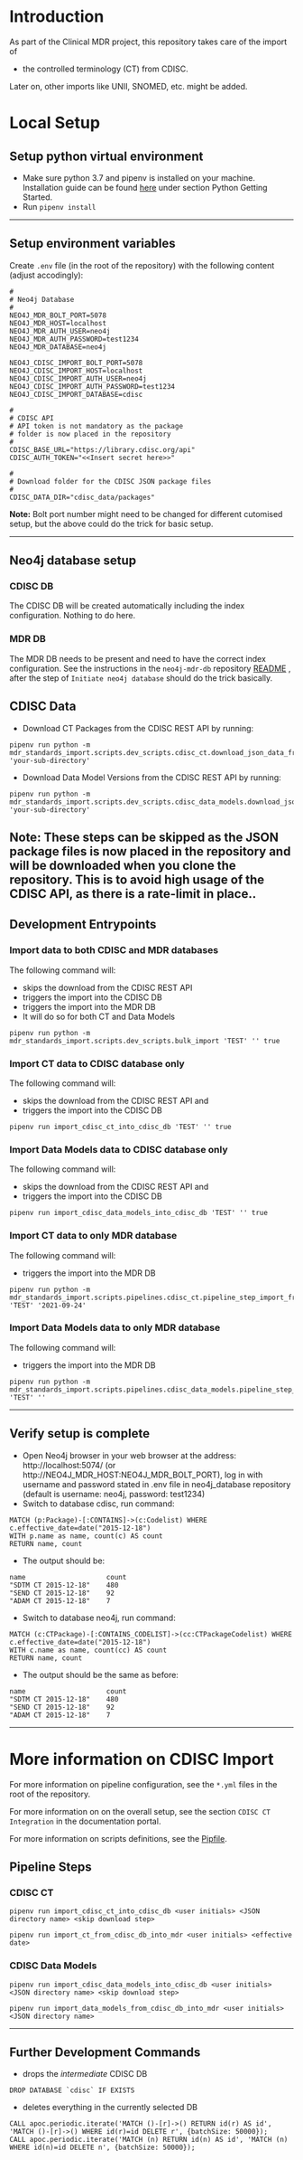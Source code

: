 # Introduction 
As part of the Clinical MDR project, this repository takes care of the import of
* the controlled terminology (CT) from CDISC.

Later on, other imports like UNII, SNOMED, etc. might be added.

# Local Setup

## Setup python virtual environment

* Make sure python 3.7 and pipenv is installed on your machine. Installation guide can be found
 [here](https://dev.azure.com/novonordiskit/Clinical-MDR/_git/neo4j-mdr-db?path=/README.md&version=GBUpdate_README) under section Python Getting Started.
* Run `pipenv install`
---
## Setup environment variables

Create `.env` file (in the root of the repository) with the following content (adjust accodingly):

```
#
# Neo4j Database
#
NEO4J_MDR_BOLT_PORT=5078
NEO4J_MDR_HOST=localhost
NEO4J_MDR_AUTH_USER=neo4j
NEO4J_MDR_AUTH_PASSWORD=test1234
NEO4J_MDR_DATABASE=neo4j

NEO4J_CDISC_IMPORT_BOLT_PORT=5078
NEO4J_CDISC_IMPORT_HOST=localhost
NEO4J_CDISC_IMPORT_AUTH_USER=neo4j
NEO4J_CDISC_IMPORT_AUTH_PASSWORD=test1234
NEO4J_CDISC_IMPORT_DATABASE=cdisc

#
# CDISC API
# API token is not mandatory as the package
# folder is now placed in the repository
#
CDISC_BASE_URL="https://library.cdisc.org/api"
CDISC_AUTH_TOKEN="<<Insert secret here>>"

#
# Download folder for the CDISC JSON package files
#
CDISC_DATA_DIR="cdisc_data/packages"
```

**Note:** Bolt port number might need to be changed for different cutomised setup, but the above could do the trick for basic setup. 

---

## Neo4j database setup

### CDISC DB

The CDISC DB will be created automatically including the index configuration. Nothing to do here.

### MDR DB

The MDR DB needs to be present and need to have the correct index configuration. See the instructions in the `neo4j-mdr-db` repository 
[README](https://dev.azure.com/novonordiskit/Clinical-MDR/_git/neo4j-mdr-db?path=/README.md&_a=preview) 
, after the step of `Initiate neo4j database` should do the trick basically.

## CDISC Data

* Download CT Packages from the CDISC REST API by running:
```shell
pipenv run python -m mdr_standards_import.scripts.dev_scripts.cdisc_ct.download_json_data_from_cdisc_api 'your-sub-directory'
```

* Download Data Model Versions from the CDISC REST API by running:
```shell
pipenv run python -m mdr_standards_import.scripts.dev_scripts.cdisc_data_models.download_json_data_from_cdisc_api 'your-sub-directory'
```

**Note:** These steps can be skipped as the JSON package files is now placed in the repository and will be downloaded when you clone the repository.
This is to avoid high usage of the CDISC API, as there is a rate-limit in place..
---

## Development Entrypoints

### Import data to both CDISC and MDR databases
The following command will:
* skips the download from the CDISC REST API
* triggers the import into the CDISC DB
* triggers the import into the MDR DB
* It will do so for both CT and Data Models

```shell
pipenv run python -m mdr_standards_import.scripts.dev_scripts.bulk_import 'TEST' '' true
```


### Import CT data to CDISC database only

The following command will:
* skips the download from the CDISC REST API and
* triggers the import into the CDISC DB

```shell
pipenv run import_cdisc_ct_into_cdisc_db 'TEST' '' true
```


### Import Data Models data to CDISC database only

The following command will:
* skips the download from the CDISC REST API and
* triggers the import into the CDISC DB

```shell
pipenv run import_cdisc_data_models_into_cdisc_db 'TEST' '' true
```

### Import CT data to only MDR database

The following command will:
* triggers the import into the MDR DB

```shell
pipenv run python -m mdr_standards_import.scripts.pipelines.cdisc_ct.pipeline_step_import_from_cdisc_db_into_mdr 'TEST' '2021-09-24'
```

### Import Data Models data to only MDR database

The following command will:
* triggers the import into the MDR DB

```shell
pipenv run python -m mdr_standards_import.scripts.pipelines.cdisc_data_models.pipeline_step_import_from_cdisc_db_into_mdr 'TEST' ''
```

---

## Verify setup is complete
* Open Neo4j browser in your web browser at the address: http://localhost:5074/ (or http://NEO4J_MDR_HOST:NEO4J_MDR_BOLT_PORT), log in with username and password stated in .env file in neo4j_database repository (default is username: neo4j, password: test1234)
* Switch to database cdisc, run command:
```
MATCH (p:Package)-[:CONTAINS]->(c:Codelist) WHERE c.effective_date=date("2015-12-18")
WITH p.name as name, count(c) AS count
RETURN name, count
```
* The output should be:
```
name	                count
"SDTM CT 2015-12-18"	480
"SEND CT 2015-12-18"	92
"ADAM CT 2015-12-18"	7
```
* Switch to database neo4j, run command:
```
MATCH (c:CTPackage)-[:CONTAINS_CODELIST]->(cc:CTPackageCodelist) WHERE c.effective_date=date("2015-12-18")
WITH c.name as name, count(cc) AS count
RETURN name, count
```
* The output should be the same as before:
```
name	                count
"SDTM CT 2015-12-18"	480
"SEND CT 2015-12-18"	92
"ADAM CT 2015-12-18"	7
```

---

# More information on CDISC Import

For more information on pipeline configuration, see the `*.yml` files in the root of the repository.

For more information on on the overall setup, see the section `CDISC CT Integration` in the documentation portal.

For more information on scripts definitions, see the [Pipfile](./Pipfile).


## Pipeline Steps
### CDISC CT

```shell
pipenv run import_cdisc_ct_into_cdisc_db <user initials> <JSON directory name> <skip download step>
```

```shell
pipenv run import_ct_from_cdisc_db_into_mdr <user initials> <effective date>
```
### CDISC Data Models

```shell
pipenv run import_cdisc_data_models_into_cdisc_db <user initials> <JSON directory name> <skip download step>
```

```shell
pipenv run import_data_models_from_cdisc_db_into_mdr <user initials> <JSON directory name>
```
---

## Further Development Commands

- drops the *intermediate* CDISC DB
```cypher
DROP DATABASE `cdisc` IF EXISTS
```

- deletes everything in the currently selected DB
```cypher
CALL apoc.periodic.iterate('MATCH ()-[r]->() RETURN id(r) AS id', 'MATCH ()-[r]->() WHERE id(r)=id DELETE r', {batchSize: 50000});
CALL apoc.periodic.iterate('MATCH (n) RETURN id(n) AS id', 'MATCH (n) WHERE id(n)=id DELETE n', {batchSize: 50000});
```